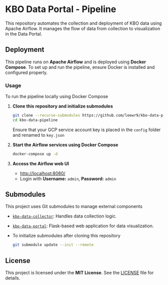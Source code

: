 # KBO Data Portal - Pipeline

This repository automates the collection and deployment of KBO data using Apache Airflow. It manages the flow of data from collection to visualization in the Data Portal.

## Deployment
This pipeline runs on **Apache Airflow** and is deployed using **Docker Compose**. To set up and run the pipeline, ensure Docker is installed and configured properly.
     
### Usage
To run the pipeline locally using Docker Compose

1. **Clone this repository and initialize submodules**
    ```bash
    git clone --recurse-submodules https://github.com/leewr9/kbo-data-pipeline.git
    cd kbo-data-pipeline
    ```
    Ensure that your GCP service account key is placed in the `config` folder and renamed to `key.json`
   
2. **Start the Airflow services using Docker Compose**
    ```bash
    docker-compose up -d
    ```
3. **Access the Airflow web UI**
    - [http://localhost:8080/](http://localhost:8080/)
    - Login with **Username:** `admin`, **Password:** `admin`

## Submodules
This project uses Git submodules to manage external components

- [`kbo-data-collector`](https://github.com/leewr9/kbo-data-collector): Handles data collection logic.
- [`kbo-data-portal`](https://github.com/leewr9/kbo-data-portal): Flask-based web application for data visualization.

- To initialize submodules after cloning this repository
    ```bash
    git submodule update --init --remote
    ```

## License
This project is licensed under the **MIT License**. See the [LICENSE](LICENSE) file for details.

